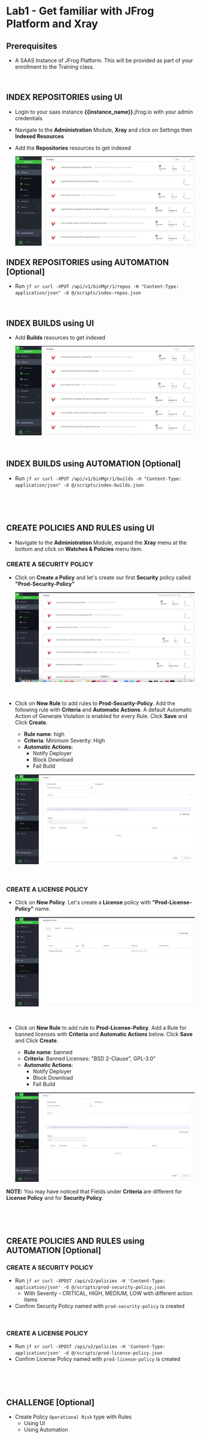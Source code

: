 # Lab1 - Get familiar with JFrog Platform and Xray

## Prerequisites
- A SAAS Instance of JFrog Platform. This will be provided as part of your enrollment to the Training class.

<br/>

## INDEX REPOSITORIES using UI

- Login to your saas instance **{{instance_name}}**.jfrog.io with  your admin credentials

- Navigate to the **Administration** Module, **Xray** and click on Settings then **Indexed Resources**

- Add the **Repositories** resources to get indexed

  ![Index Repositories](images/1-1.gif)

## INDEX REPOSITORIES using AUTOMATION [Optional]
- Run ``jf xr curl -XPUT /api/v1/binMgr/1/repos -H "Content-Type: application/json" -d @/scripts/index-repos.json``

<br/> 

## INDEX BUILDS using UI
- Add **Builds** resources to get indexed
  
  ![Index Builds](images/1-2.gif)

<br/>

## INDEX BUILDS using AUTOMATION [Optional]
- Run ``jf xr curl -XPUT /api/v1/binMgr/1/builds -H "Content-Type: application/json" -d @/scripts/index-builds.json``

<br/>
<br/>
<br/>

## CREATE POLICIES AND RULES using UI

- Navigate to the **Administration** Module, expand the **Xray** menu at the bottom and click on **Watches & Policies** menu item. 

### CREATE A SECURITY POLICY
- Click on **Create a Policy** and let's create our first **Security** policy called **"Prod-Security-Policy"**
  
  ![Security Policy](images/1-3.gif)

<br/>

- Click on **New Rule** to add rules to **Prod-Security-Policy**. Add the following rule with **Criteria** and **Automatic Actions**. A default Automatic Action of Generate Violation is enabled for every Rule. Click **Save** and Click **Create**.
  * **Rule name**: high
  * **Criteria**: Minimum Severity: High
  * **Automatic Actions**: 
    * Notify Deployer
    * Block Download 
    * Fail Build
  
  ![Security Policy Rules](images/1-4.gif)

<br/>

### CREATE A LICENSE POLICY
- Click on **New Policy**. Let's create a **License** policy with **"Prod-License-Policy"** name.
 
  ![License Policy](images/1-5.gif)

<br/>

- Click on **New Rule** to add rule to **Prod-License-Policy**. Add a Rule for banned licenses with **Criteria** and **Automatic Actions** below. Click **Save** and Click **Create**.
  * **Rule name**: banned
  * **Criteria**: Banned Licenses: "BSD 2-Clause", GPL-3.0"
  * **Automatic Actions**:
    * Notify Deployer
    * Block Download
    * Fail Build
  
  ![License Policy Rules](images/1-6.gif)
  
**NOTE:** You may have noticed that Fields under **Criteria** are different for **License Policy** and for **Security Policy**.  

<br/>
<br/>
<br/>

## CREATE POLICIES AND RULES using AUTOMATION [Optional]
### CREATE A SECURITY POLICY
- Run ``jf xr curl -XPOST /api/v2/policies -H 'Content-Type: application/json' -d @/scripts/prod-security-policy.json``
  - With Severity - CRITICAL, HIGH, MEDIUM, LOW with different action items
- Confirm Security Policy named with ``prod-security-policy`` is created

<br/>

### CREATE A LICENSE POLICY
- Run ``jf xr curl -XPOST /api/v2/policies -H 'Content-Type: application/json' -d @/scripts/prod-license-policy.json``
- Confirm License Policy named with ``prod-license-policy`` is created

<br/>
<br/>
<br/>

## CHALLENGE  [Optional]
- Create Policy `Operational Risk` type with Rules 
  - Using UI
  - Using Automation 



